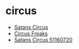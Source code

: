 # circus

 * [Satans Circus](../../index/s/satans-circus-51160720.json)
 * [Circus Freaks](../../index/c/circus-freaks.json)
 * [Satans Circus 51160720](../../index/s/satans-circus-51160720.json)
